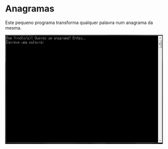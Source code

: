 # Anagramas
Este pequeno programa transforma qualquer palavra num anagrama da mesma.


![conversor](https://github.com/DanFSilvaT/Anagramas/blob/master/anagramscriptexample.gif)
